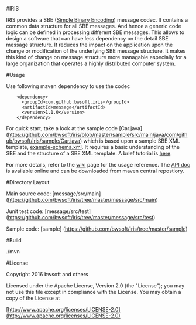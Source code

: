 #IRIS

IRIS provides a SBE ([Simple Binary Encoding](https://github.com/FIXTradingCommunity/fix-simple-binary-encoding)) message codec. It contains a common data structure for all SBE messages. And hence a generic code logic can be defined in processing different SBE messages. This allows to design a software that can have less dependency on the detail SBE message structure. It reduces the impact on the application upon the change or modification of the underlying SBE message structure. It makes this kind of change on message structure more managable especially for a large organization that operates a highly distributed computer system. 

#Usage

Use following maven dependency to use the codec

```
	<dependency>
	  <groupId>com.github.bwsoft.iris</groupId>
	  <artifactId>message</artifactId>
	  <version>1.1.0</version>
	</dependency>
```

For quick start, take a look at the sample code [Car.java] (https://github.com/bwsoft/iris/blob/master/sample/src/main/java/com/github/bwsoft/iris/sample/Car.java) which is based upon a sample SBE XML template, [example-schema.xml](https://github.com/bwsoft/iris/blob/master/sample/src/main/resources/example-schema.xml). It requires a basic understanding of the SBE and the structure of a SBE XML template. A brief tutorial is [here](https://github.com/bwsoft/iris/wiki/Brief-Introduction-on-SBE).

For more details, refer to the [wiki](https://github.com/bwsoft/iris/wiki) page for the usage reference. The [API doc](http://bwsoft.github.io/iris/doc/index.html) is available online and can be downloaded from maven central repostiory.

#Directory Layout

Main source code: [message/src/main] (https://github.com/bwsoft/iris/tree/master/message/src/main)

Junit test code: [message/src/test] (https://github.com/bwsoft/iris/tree/master/message/src/test)

Sample code: [sample] (https://github.com/bwsoft/iris/tree/master/sample)

#Build

./mvn

#License

Copyright 2016 bwsoft and others

Licensed under the Apache License, Version 2.0 (the "License");
you may not use this file except in compliance with the License.
You may obtain a copy of the License at

 [http://www.apache.org/licenses/LICENSE-2.0](http://www.apache.org/licenses/LICENSE-2.0)
